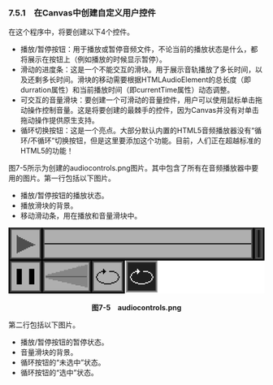 ### 7.5.1　在Canvas中创建自定义用户控件

在这个程序中，将要创建以下4个控件。

+ 播放/暂停按钮：用于播放或暂停音频文件，不论当前的播放状态是什么，都将展示在按钮上（例如播放的时候显示暂停）。
+ 滑动的进度条：这是一个不能交互的滑块。用于展示音轨播放了多长时间，以及还剩多长时间。滑块的移动需要根据HTMLAudioElement的总长度（即durration属性）和当前播放时间（即currentTime属性）动态调整。
+ 可交互的音量滑块：要创建一个可滑动的音量控件，用户可以使用鼠标单击拖动操作控制音量。这是将要创建的最棘手的控件，因为Canvas并没有对单击拖动操作提供原生支持。
+ 循环切换按钮：这是一个亮点。大部分默认内置的HTML5音频播放器没有“循环/不循环”切换按钮，但是这里要添加这个功能。目前，人们正在超越标准的HTML5的功能！

图7-5所示为创建的audiocontrols.png图片。其中包含了所有在音频播放器中要用的图片。第一行包括以下图片。

+ 播放/暂停按钮的播放状态。
+ 播放滑块的背景。
+ 移动滑动条，用在播放和音量滑块中。

![127.png](../images/127.png)
<center class="my_markdown"><b class="my_markdown">图7-5　audiocontrols.png</b></center>

第二行包括以下图片。

+ 播放/暂停按钮的暂停状态。
+ 音量滑块的背景。
+ 循环按钮的“未选中”状态。
+ 循环按钮的“选中”状态。

